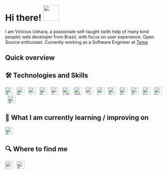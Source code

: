 # Hi there! <img src="https://media.giphy.com/media/hvRJCLFzcasrR4ia7z/giphy.gif" width="50px">


I am Vinicius Uehara, a passionate self-taught (with help of many kind people) web developer from Brazil, with focus on user experience. Open Source enthusiast. Currently working as a Software Engineer at [Tema](https://br.linkedin.com/company/tema-tecnologia-marketing)

## Quick overview
## 🛠 Technologies and Skills

<a name="tech-tools"></a>
[<img src="https://img.shields.io/badge/Ruby-282C34?logo=ruby&logoColor=E80E12" alt="Ruby logo" title="Ruby" height="25" />][tech_tools_anchor]
&nbsp;
[<img src="https://img.shields.io/badge/Rails-282C34?logo=rubyonrails&logoColor=E80E12" alt="Ruby on Rails logo" title="Rails" height="25" />][tech_tools_anchor]
&nbsp;
[<img src="https://img.shields.io/badge/JavaScript-282C34?logo=javascript&logoColor=F7DF1E" alt="JavaScript logo" title="JavaScript" height="25" />][tech_tools_anchor]
&nbsp;
[<img src="https://img.shields.io/badge/PostgresQL-282C34?logo=postgresql&logoColor=31648C" alt="PostgresQL logo" title="PostgresQL" height="25" />][tech_tools_anchor]
&nbsp;
[<img src="https://img.shields.io/badge/AWS-282C34?logo=amazon-aws" alt="AWS logo" title="AWS" height="25" />][tech_tools_anchor]
&nbsp;
[<img src="https://img.shields.io/badge/HTML5-282C34?logo=html5&logoColor=E34F26" alt="HTML5 logo" title="HTML5" height="25" />][tech_tools_anchor]
&nbsp;
[<img src="https://img.shields.io/badge/CSS3-282C34?logo=css3&logoColor=1572B6" alt="CSS3 logo" title="CSS3" height="25" />][tech_tools_anchor]
&nbsp;
[<img src="https://img.shields.io/badge/git-282C34?logo=git&logoColor=F05032" alt="git logo" title="git" height="25" />][tech_tools_anchor]
&nbsp;
[<img src="https://img.shields.io/badge/Linux-282C34?logo=linux&logoColor=000000" alt="Linux logo" title="Linux" height="25" />][tech_tools_anchor]
&nbsp;
[<img src="https://img.shields.io/badge/Sass-282C34?logo=sass&logoColor=CC6699" alt="Sass logo" title="Sass" height="25" />][tech_tools_anchor]
&nbsp;
[<img src="https://img.shields.io/badge/Node.js-282C34?logo=node.js&logoColor=339933" alt="Node.js logo" title="Node.js" height="25" />][tech_tools_anchor]
&nbsp;
[<img src="https://img.shields.io/badge/Express-282C34?logo=express&logoColor=FFFFFF" alt="Express.js logo" title="Express.js" height="25" />][tech_tools_anchor]
&nbsp;
[<img src="https://img.shields.io/badge/MongoDB-282C34?logo=mongodb&logoColor=47A248" alt="MongoDB logo" title="MongoDB" height="25" />][tech_tools_anchor]
&nbsp;
[<img src="https://img.shields.io/badge/VS%20Code-282C34?logo=visual-studio-code&logoColor=007ACC" alt="Visual Studio Code logo" title="Visual Studio Code" height="25" />][tech_tools_anchor]
&nbsp;
[<img src="https://img.shields.io/badge/TypeScript-282C34?logo=typescript&logoColor=3178C6" alt="TypeScript logo" title="TypeScript" height="25" />][tech_tools_anchor]
&nbsp;

## 📖  What I am currently learning / improving on


[<img src="https://img.shields.io/badge/Docker-282C34?logo=docker&logoColor=2391E6" alt="Docker logo" title="Docker" height="25" />][tech_tools_anchor]
&nbsp;

## 🔍  Where to find me


[<img src="https://img.shields.io/badge/LinkedIn-282C34?logo=linkedin&logoColor=0077B5" alt="LinkedIn logo" title="LinkedIn" height="25" />](https://www.linkedin.com/in/viniciusuehara)
&nbsp;
[<img src="https://img.shields.io/badge/Twitter-282C34?logo=twitter&logoColor=1DA1F2" alt="Twitter logo" title="Twitter" height="25" />](https://twitter.com/vnsUehara)


[tech_tools_anchor]: #tech-tools
[learning_now_anchor]: #learning-now
[learning_next_anchor]: #learning-next
